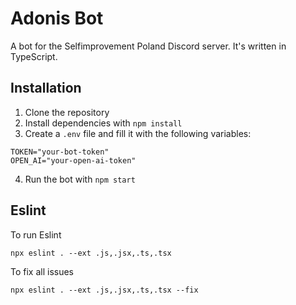# Adonis Bot

A bot for the Selfimprovement Poland Discord server. It's written in TypeScript.

## Installation

1. Clone the repository
2. Install dependencies with `npm install`
3. Create a `.env` file and fill it with the following variables:

```env
TOKEN="your-bot-token"
OPEN_AI="your-open-ai-token"
```

4. Run the bot with `npm start`

## Eslint
To run Eslint
```
npx eslint . --ext .js,.jsx,.ts,.tsx
```
To fix all issues 
```
npx eslint . --ext .js,.jsx,.ts,.tsx --fix
```

